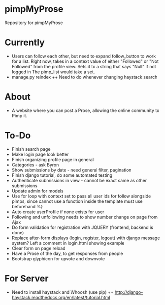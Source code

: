 # pimpMyProse
Repository for pimpMyProse

# Currently
+ Users can follow each other, but need to expand follow_button to work for 
a list. Right now, takes in a context value of either "Followed" or "Not Followed" from
the profile view. Sets it to a string that says "Null" if not logged in The pimp_list would take a set.
+ manage.py reindex
++ Need to do whenever changing haystack search

# About
+ A website where you can post a Prose, allowing the online community to Pimp it.

# To-Do
+ Finish search page
+ Make login page look better
+ Finish organizing profile page in general
+ Categories - ask Byron
+ Show submissions by date - need general filter, pagination
+ Finish django tutorial, do some automated testing
+ Authenticate submissions in view - cannot be exact same as other submissions
+ Update admin for models
+ Use for loop with context set to pass all user ids for follow alongside pimps, since cannot use a function inside the template must use beforehand %}
+ Auto create userProfile if none exists for user
+ Following and unfollowing needs to show number change on page from Ajax
+ Do form validation for registration with JQUERY (frontend, backend is done)
+ Replace after-form displays (login, register, logout) with django message system? Left a comment in login.html showing example
+ Clear form on page reload
+ Have a Prose of the day, to get responses from people
+ Bootstrap glyphicon for upvote and downvote

# For Server
+ Need to install haystack and Whoosh (use pip)
++ http://django-haystack.readthedocs.org/en/latest/tutorial.html